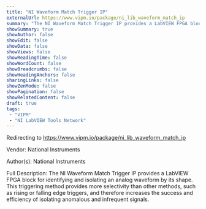```yaml
---
title: "NI Waveform Match Trigger IP"
externalUrl: https://www.vipm.io/package/ni_lib_waveform_match_ip
summary: "The NI Waveform Match Trigger IP provides a LabVIEW FPGA block for identifying and isolating an analog waveform by its shape."
showSummary: true
showAuthor: false
showEdit: false
showData: false
showViews: false
showReadingTime: false
showWordCount: false
showBreadcrumbs: false
showHeadingAnchors: false
sharingLinks: false
showZenMode: false
showPagination: false
showRelatedContent: false
draft: true
tags:
 - "VIPM"
 - "NI LabVIEW Tools Network"
---
```


Redirecting to https://www.vipm.io/package/ni_lib_waveform_match_ip

Vendor: National Instruments

Author(s): National Instruments
 
Full Description:
The NI Waveform Match Trigger IP provides a LabVIEW FPGA block for identifying and isolating an analog waveform by its shape.  This triggering method provides more selectivity than other methods, such as rising or falling edge triggers, and therefore increases the success and efficiency of isolating anomalous and infrequent signals.